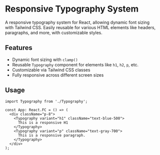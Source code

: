 # Responsive Typography System

A responsive typography system for React, allowing dynamic font sizing with Tailwind CSS. Easily reusable for various HTML elements like headers, paragraphs, and more, with customizable styles.

## Features
- Dynamic font sizing with `clamp()`
- Reusable `Typography` component for elements like `h1`, `h2`, `p`, etc.
- Customizable via Tailwind CSS classes
- Fully responsive across different screen sizes

## Usage

```tsx
import Typography from './Typography';

const App: React.FC = () => (
  <div className="p-8">
    <Typography variant="h1" className="text-blue-500">
      This is a responsive H1
    </Typography>
    <Typography variant="p" className="text-gray-700">
      This is a responsive paragraph.
    </Typography>
  </div>
);
